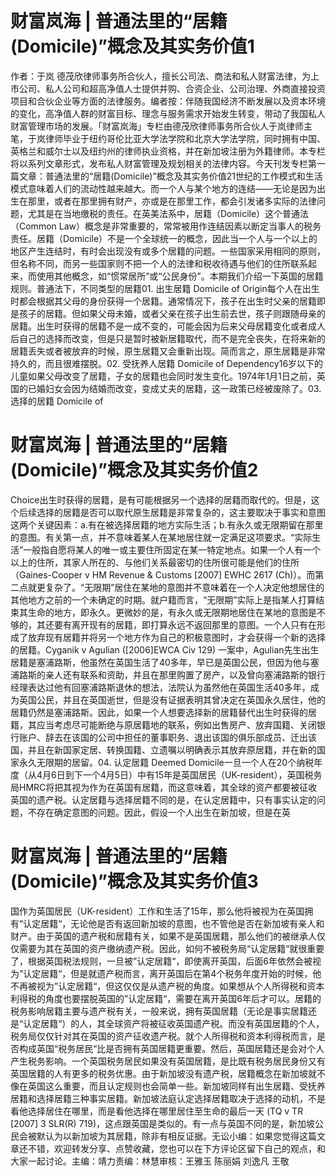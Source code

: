 # 财富岚海 | 普通法里的“居籍(Domicile)”概念及其实务价值1

作者：于岚 德茂欣律师事务所合伙人，擅长公司法、商法和私人财富法律，为上市公司、私人公司和超高净值人士提供并购、合资企业、公司治理、外商直接投资项目和合伙企业等方面的法律服务。编者按：伴随我国经济不断发展以及资本环境的变化，高净值人群的财富目标、理念与服务需求开始发生转变，带动了我国私人财富管理市场的发展。「财富岚海」专栏由德茂欣律师事务所合伙人于岚律师主笔，于岚律师毕业于纽约哥伦比亚大学法学院和北京大学法学院，同时拥有中国、英格兰和威尔士以及纽约州的律师执业资格，并在新加坡注册为外籍律师。本专栏将以系列文章形式，发布私人财富管理及规划相关的法律内容。今天刊发专栏第一篇文章：普通法里的“居籍(Domicile)”概念及其实务价值21世纪的工作模式和生活模式意味着人们的流动性越来越大。而一个人与某个地方的连结——无论是因为出生在那里，或者在那里拥有财产，亦或是在那里工作，都会引发诸多实际的法律问题，尤其是在当地缴税的责任。在英美法系中，居籍（Domicile）这个普通法（Common Law）概念是非常重要的，常常被用作连结因素以断定当事人的税务责任。居籍（Domicile）不是一个全球统一的概念，因此当一个人与一个以上的地区产生连结时，有时会出现没有或多个居籍的问题。一些国家采用相同的原则，但名称不同，而另一些国家则不把一个人的法律和税收待遇与他们的住所联系起来，而使用其他概念，如“惯常居所”或“公民身份”。本期我们介绍一下英国的居籍规则。普通法下，不同类型的居籍01. 出生居籍 Domicile of Origin每个人在出生时都会根据其父母的身份获得一个居籍。通常情况下，孩子在出生时父亲的居籍即是孩子的居籍。但如果父母未婚，或者父亲在孩子出生前去世，孩子则跟随母亲的居籍。出生时获得的居籍不是一成不变的，可能会因为后来父母居籍变化或者成人后自己的选择而改变，但是只是暂时被新居籍取代，而不是完全丧失，在将来新的居籍丢失或者被放弃的时候，原生居籍又会重新出现。简而言之，原生居籍是非常持久的，而且很难摆脱。02. 受抚养人居籍 Domicile of Dependency16岁以下的儿童如果父母改变了居籍，子女的居籍也会同时发生变化。1974年1月1日之前，英国的已婚妇女会因为结婚而改变，变成丈夫的居籍，这一政策已经被废除了。03. 选择的居籍 Domicile of 

# 财富岚海 | 普通法里的“居籍(Domicile)”概念及其实务价值2

Choice出生时获得的居籍，是有可能根据另一个选择的居籍而取代的。但是，这个后续选择的居籍是否可以取代原生居籍是非常复杂的，这主要取决于事实和意图这两个关键因素：a.有在被选择居籍的地方实际生活；b.有永久或无限期留在那里的意图。有关第一点，并不意味着某人在某地居住就一定满足这项要求。“实际生活”一般指自愿将某人的唯一或主要住所固定在某一特定地点。如果一个人有一个以上的住所，其家人所在的、与他们关系最密切的住所很可能是他们的住所（Gaines-Cooper v HM Revenue & Customs [2007] EWHC 2617 (Ch)）。而第二点就更复杂了。“无限期”居住在某地的意图并不意味着在一个人决定他想居住的其他地方之前的一个未确定的时期。就户籍而言，“无限期”实际上是指某人打算结束其生命的地方，即永久。更微妙的是，有永久或无限期地居住在某地的意图是不够的，其还要有离开现有的居籍，即打算永远不返回那里的意图。一个人只有在形成了放弃现有居籍并将另一个地方作为自己的积极意图时，才会获得一个新的选择的居籍。Cyganik v Agulian ([2006]EWCA Civ 129) 一案中，Agulian先生出生居籍是塞浦路斯，他虽然在英国生活了40多年，早已是英国公民，但因为他与塞浦路斯的亲人还有联系和资助，并且在那里购置了房产，以及曾向塞浦路斯的银行经理表达过他有回塞浦路斯退休的想法，法院认为虽然他在英国生活40多年，成为英国公民，并且在英国逝世，但是没有证据表明其曾决定在英国永久居住，他的居籍仍然是塞浦路斯。因此，如果一个人想要选择新的居籍替代出生时获得的居籍，其应当考虑尽可能断绝与原居籍地的联系，例如出售房产、放弃国籍、关闭银行账户、辞去在该国的公司中担任的董事职务、退出该国的俱乐部成员、迁出该国，并且在新国家定居、转换国籍、立遗嘱以明确表示其放弃原居籍，并在新的国家永久无限期的居留。04. 认定居籍 Deemed Domicile一旦一个人在20个纳税年度（从4月6日到下一个4月5日）中有15年是英国居民（UK-resident），英国税务局HMRC将把其视为作为在英国有居籍，而这意味着，其全球的资产都要被征收英国的遗产税。认定居籍与选择居籍不同的是，在认定居籍中，只有事实认定的问题，不存在确定意图的问题。因此，假设一个人出生在新加坡，但是在英

# 财富岚海 | 普通法里的“居籍(Domicile)”概念及其实务价值3

国作为英国居民（UK-resident）工作和生活了15年，那么他将被视为在英国拥有“认定居籍“，无论他是否有返回新加坡的意图，也不管他是否在新加坡有亲人和财产。由于英国的遗产税和居籍有关，如果不是英国居籍，那么他们的被继承人仅仅需要为其在英国的资产缴纳遗产税。因此，如何不被税务局“认定居籍“就很重要了，根据英国税法规则，一旦被”认定居籍“，即使离开英国，后面6年依然会被视为”认定居籍“，但是就遗产税而言，离开英国后在第4个税务年度开始的时候，他不再被视为”认定居籍“，但这仅仅是从遗产税的角度。如果想从个人所得税和资本利得税的角度也要摆脱英国的”认定居籍“，需要在离开英国6年后才可以。居籍的税务影响居籍主要与遗产税有关，一般来说，拥有英国居籍（无论是事实居籍还是“认定居籍“）的人，其全球资产将被征收英国遗产税。而没有英国居籍的个人，税务局仅仅针对其在英国的资产征收遗产税。就个人所得税和资本利得税而言，是否构成英国“税务居民“比是否拥有英国居籍更重要。然后，英国居籍还是会对个人产生税务影响。一个英国税务居民如果没有英国居籍，是比既有税务居民身份又有英国居籍的人有更多的税务优惠。由于新加坡没有遗产税，居籍概念在新加坡就不像在英国这么重要，而且认定规则也会简单一些。新加坡同样有出生居籍、受抚养居籍和选择居籍三种事实居籍。新加坡法庭认定选择居籍取决于选择的动机，不是看他选择居住在哪里，而是看他选择在哪里居住至生命的最后一天 (TQ v TR [2007] 3 SLR(R) 719)，这点跟英国是类似的。有一点与英国不同的是，新加坡公民会被默认为以新加坡为其居籍，除非有相反证据。无讼小编：如果您觉得这篇文章还不错，欢迎转发分享、点赞收藏，您也可以在下方评论区留下自己的观点，和大家一起讨论。主编：靖力责编：林慧审核：王雅玉 陈丽娟 刘逸凡 王敬

